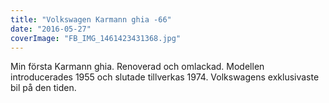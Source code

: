 ```yaml
---
title: "Volkswagen Karmann ghia -66"
date: "2016-05-27"
coverImage: "FB_IMG_1461423431368.jpg"
---
```


Min första Karmann ghia. Renoverad och omlackad. Modellen introducerades 1955 och slutade tillverkas 1974. Volkswagens exklusivaste bil på den tiden.
